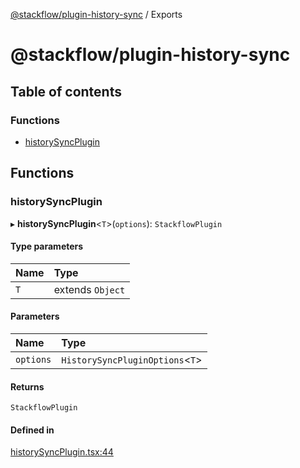 [@stackflow/plugin-history-sync](README.md) / Exports

# @stackflow/plugin-history-sync

## Table of contents

### Functions

- [historySyncPlugin](modules.md#historysyncplugin)

## Functions

### historySyncPlugin

▸ **historySyncPlugin**<`T`\>(`options`): `StackflowPlugin`

#### Type parameters

| Name | Type |
| :------ | :------ |
| `T` | extends `Object` |

#### Parameters

| Name | Type |
| :------ | :------ |
| `options` | `HistorySyncPluginOptions`<`T`\> |

#### Returns

`StackflowPlugin`

#### Defined in

[historySyncPlugin.tsx:44](https://github.com/daangn/stackflow/blob/ee9adbd/extensions/plugin-history-sync/src/historySyncPlugin.tsx#L44)
